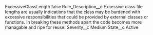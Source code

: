 <?xml version="1.0" encoding="UTF-8"?>
<CustomMetadata xmlns="http://soap.sforce.com/2006/04/metadata" xmlns:xsi="http://www.w3.org/2001/XMLSchema-instance" xmlns:xsd="http://www.w3.org/2001/XMLSchema">
    <label>ExcessiveClassLength</label>
    <protected>false</protected>
    <values>
        <field>Rule_Description__c</field>
        <value xsi:type="xsd:string">Excessive class file lengths are usually indications that the class may be burdened with excessive responsibilities that could be provided by external classes or functions. In breaking these methods apart the code becomes more managable and ripe for reuse.</value>
    </values>
    <values>
        <field>Severity__c</field>
        <value xsi:type="xsd:string">Medium</value>
    </values>
    <values>
        <field>State__c</field>
        <value xsi:type="xsd:string">Active</value>
    </values>
</CustomMetadata>
